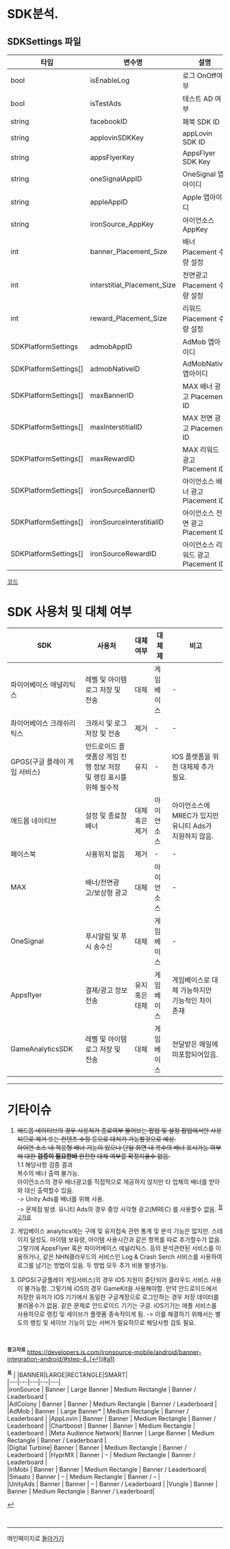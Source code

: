 # SDK분석.
## SDKSettings 파일 

| 타입 | 변수명 | 설명 | SDK |
|------|--------|------|-----|
| bool | isEnableLog| 로그 OnOff여부 |-|
| bool | isTestAds| 테스트 AD 여부 |-|
| string | facebookID| 페북 SDK ID |FaceBookSDK|
| string | applovinSDKKey| appLovin SDK ID |applovinSDK|
| string | appsFlyerKey| AppsFlyer SDK Key |appsFlyerSDK|
| string | oneSignalAppID| OneSignal 앱아이디 |oneSignalSDK|
| string | appleAppID| Apple 앱아이디 |apple|
| string | ironSource_AppKey| 아이언소스 AppKey |IronSourceSDK|
| int | banner_Placement_Size| 배너 Placement 수량 설정 |-|
| int | interstitial_Placement_Size| 전면광고 Placement 수량 설정 |-|
| int | reward_Placement_Size | 리워드 Placement 수량 설정 |-|
| SDKPlatformSettings | admobAppID | AdMob 앱아이디 |AdMobSDK|
| SDKPlatformSettings[] | admobNativeID | AdMobNative 앱아이디 | AdMobSDK|
| SDKPlatformSettings[] | maxBannerID | MAX 배너 광고 Placement ID |applovinSDK|
| SDKPlatformSettings[] | maxInterstitialID | MAX 전면 광고 Placement ID |applovinSDK|
| SDKPlatformSettings[] | maxRewardID | MAX 리워드 광고 Placement ID |applovinSDK|
| SDKPlatformSettings[] | ironSourceBannerID | 아이언소스 배너 광고 Placement ID |IronSourceSDK|
| SDKPlatformSettings[] | ironSourceInterstitialID | 아이언소스 전면 광고 Placement ID |IronSourceSDK|
| SDKPlatformSettings[] | ironSourceRewardID | 아이언소스 리워드 광고 Placement ID |IronSourceSDK|

[코드](/분석/Code/SDKSetting.cs)

# SDK 사용처 및 대체 여부  
| SDK | 사용처 | 대체여부 | 대체제 |비고|
|----|----|----|----|----|
|파이어베이스 애널리틱스|레벨 및 아이템 로그 저장 및 전송|대체|게임베이스|-|   
|파이어베이스 크래쉬리틱스| 크래시 및 로그 저장 및 전송|제거|-|-|  
|GPGS(구글 플레이 게임 서비스)| 안드로이드 플랫폼상 게임 진행 정보 저장 및 랭킹 표시를 위해 필수적| 유지|-|IOS 플랫폼을 위한 대체제 추가 필요.|     
|애드몹 네이티브| 설정 및 종료창 배너|대체 혹은 제거|아이언소스|아이언소스에 MREC가 있지만 유니티 Ads가 지원하지 않음.|  
|페이스북|사용위치 없음|제거|-|-|
|MAX|배너/전면광고/보상형 광고|대체|아이언소스|-|
|OneSignal|푸시알림 및 푸시 송수신|대체|게임베이스|-|
|Appsflyer|결제/광고 정보 전송|유지 혹은 대체|게임베이스|게임베이스로 대체 가능하지만 기능적인 차이 존재|
|GameAnalyticsSDK| 레벨 및 아이템 로그 저장 및 전송| 대체| 게임베이스| 전달받은 메일에 미포함되어있음.|

*****

# 기타이슈
1. ~~애드몹 네이티브의 경우 사용처가 종료여부 물어보는 팝업 및 설정 팝업에서만 사용되므로 제거 또는 컨텐츠 수정 등으로 대처가 가능할것으로 예상.  
아이언 소스 내 적응형 배너 기능이 있으나 단일 화면 내 복수의 배너 표시가능 여부에 대한 **검증이 필요한바** 완전한 대체 여부를 확정지을수 없음.~~  
1.1 해당사항 검증 결과  
    복수의 배너 출력 불가능.  
    아이언소스의 경우 배너광고를 직접적으로 제공하지 않지만 타 업체의 배너를 받아와 대신 출력할수 있음.  
    -> Unity Ads를 배너를 위해 사용.  
    -> 문제점 발생. 유니티 Ads의 경우 중앙 사각형 광고(MREC) 를 사용할수 없음. <sup id="a2">[참고자료](#2)</sup>

2. 게임베이스 analytics에는 구매 및 유저접속 관련 통계 및 분석 기능은 많지만. 스테이지 달성도. 아이템 보유량, 아이템 사용시간과 같은 항목를 따로 추가할수가 없음. 그렇기에 AppsFlyer 혹은 파이어베이스 에널리틱스. 등의 분석관련된 서비스를 이용하거나, 같은 NHN클라우드의 서비스인 Log & Crash Serch 서비스를 사용하여 로그를 남기는 방법이 있음. 두 방법 모두 추가 비용 발생가능.

3. GPGS(구글플레이 게임서비스)의 경우 iOS 지원이 중단되어 클라우드 서비스 사용이 불가능함. 그렇기에 iOS의 경우 GameKit을 사용해야함. 만약 안드로이드에서 저장한 유저가  IOS 기기에서 동일한 구글계정으로 로그인하는 경우 저장 데이터를 불러올수가 없음.
같은 문제로 안드로이드 기기는 구글. iOS기기는 애플 서비스를 사용하므로 랭킹 및 세이브가 플랫폼 종속적이게 됨. -> 이를 해결하기 위해서는 별도의 랭킹 및 세이브 기능이 있는 서버가 필요하므로 해당사항 검토 필요.


<br>

<b id="1"><sup>참고자료</sup></b>
https://developers.is.com/ironsource-mobile/android/banner-integration-android/#step-4..[↩](#a1)<br>

<b id="2"><sup>표</sup></b> 
|     |BANNER|LARGE|RECTANGLE|SMART|   
|---|---|---|---|---|   
|ironSource |   Banner  |   Large Banner    |   Medium Rectangle    |   Banner / Leaderboard    |  
|AdColony   |   Banner  |   Banner  |   Medium Rectangle 	|   Banner / Leaderboard    |
|AdMob      |   Banner  | 	Large Banner*   | 	Medium Rectangle    |   Banner / Leaderboard    |
|AppLovin   | 	Banner  | 	Banner  |   Medium Rectangle    |   Banner / Leaderboard    |
|Chartboost | 	Banner  | 	Banner  |	Medium Rectangle    | 	Leaderboard |
|Meta Audience Network| Banner  |   Large Banner    |   Medium Rectangle    |   Banner / Leaderboard    |  
|Digital Turbine|   Banner  |   Banner  |   Medium Rectangle    |   Banner / Leaderboard    |
|HyprMX     | 	Banner  | – |   Medium Rectangle    |   Banner / Leaderboard    |  
|InMobi     |   Banner  |   Banner  |   Medium Rectangle    |   Banner / Leaderboard|  
|Smaato     | 	Banner  |   –   |   Medium Rectangle    |   Banner / –  |  
|UnityAds   | 	Banner  |   Banner  |   –   |   Banner / Leaderboard    |
|Vungle     | 	Banner  | 	Banner  | 	Medium Rectangle    |   Banner / Leaderboard|

[↩](#a2)<br>

<br>



------
메인페이지로 [돌아가기](/메인페이지.md)